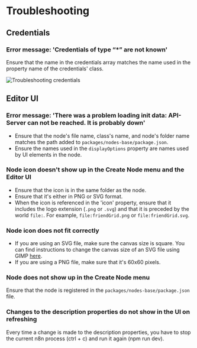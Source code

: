 # Troubleshooting

## Credentials

### Error message: 'Credentials of type “*” are not known'

Ensure that the name in the credentials array matches the name used in the property name of the credentials' class.

![Troubleshooting credentials](/_images/integrations/creating-nodes/code/troubleshooting-credentials-1.png)


## Editor UI

### Error message: 'There was a problem loading init data: API-Server can not be reached. It is probably down'

- Ensure that the node's file name, class's name, and node's folder name matches the path added to `packages/nodes-base/package.json`.
- Ensure the names used in the `displayOptions` property are names used by UI elements in the node.

### Node icon doesn't show up in the Create Node menu and the Editor UI

- Ensure that the icon is in the same folder as the node.
- Ensure that it's either in PNG or SVG format.
- When the icon is referenced in the 'icon' property, ensure that it includes the logo extension (`.png` or `.svg`) and that it is preceded by the world `file:`. For example, `file:friendGrid.png` or `file:friendGrid.svg`.

### Node icon does not fit correctly

- If you are using an SVG file, make sure the canvas size is square. You can find instructions to change the canvas size of an SVG file using GIMP [here](https://docs.gimp.org/2.10/en/gimp-image-resize.html).
- If you are using a PNG file, make sure that it's 60x60 pixels.

### Node does not show up in the Create Node menu

Ensure that the node is registered in the `packages/nodes-base/package.json` file.

### Changes to the description properties do not show in the UI on refreshing

Every time a change is made to the description properties, you have to stop the current n8n process (ctrl + c) and run it again (npm run dev).